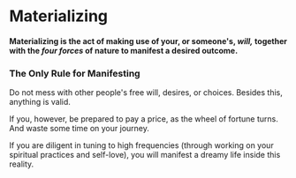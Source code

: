 # Materializing

#### Materializing is the act of making use of your, or someone's, _will,_ together with the _four forces_ of nature to manifest a desired outcome.



### The Only Rule for Manifesting

Do not mess with other people's free will, desires, or choices. Besides this, anything is valid.&#x20;

If you, however, be prepared to pay a price, as the wheel of fortune turns. And waste some time on your journey.

If you are diligent in tuning to high frequencies (through working on your spiritual practices and self-love), you will manifest a dreamy life inside this reality.



